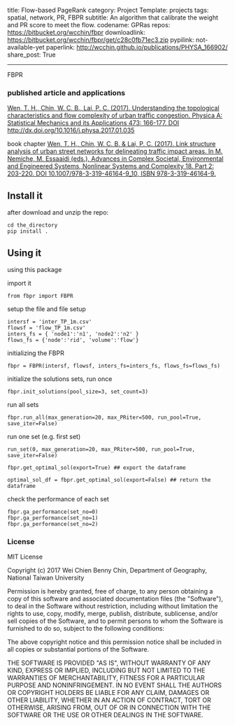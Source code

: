 title: Flow-based PageRank
category: Project
Template: projects
tags: spatial, network, PR, FBPR
subtitle: An algorithm that calibrate the weight and PR score to meet the flow.
codename: GPRas
repos: https://bitbucket.org/wcchin/fbpr
downloadlink: https://bitbucket.org/wcchin/fbpr/get/c28c0fb71ec3.zip
pypilink: not-available-yet
paperlink: http://wcchin.github.io/publications/PHYSA_166902/
share_post: True

---
FBPR

### published article and applications

<a href="http://wcchin.github.io/publications/PHYSA_166902/" target="blank">Wen, T. H., Chin, W. C. B., Lai, P. C. (2017). Understanding the topological characteristics and flow complexity of urban traffic congestion. Physica A: Statistical Mechanics and its Applications 473: 166-177. DOI http://dx.doi.org/10.1016/j.physa.2017.01.035</a>

book chapter
<a href="http://wcchin.github.io/publications/BookChap_ComplexSocietalSystem/" target="blank">Wen, T. H., Chin, W. C. B. & Lai, P. C. (2017). Link structure analysis of urban street networks for delineating traffic impact areas. In M. Nemiche, M. Essaaidi (eds.), Advances in Complex Societal, Environmental and Engineered Systems, Nonlinear Systems and Complexity 18. Part 2: 203-220. DOI 10.1007/978-3-319-46164-9_10, ISBN 978-3-319-46164-9.</a>

## Install it
after download and unzip the repo:

```
cd the_directory
pip install .
```

## Using it
using this package

import it
``` 
from fbpr import FBPR
```

setup the file and file setup
```
intersf = 'inter_TP_1m.csv'
flowsf = 'flow_TP_1m.csv'
inters_fs = { 'node1':'n1', 'node2':'n2' }
flows_fs = {'node':'rid', 'volume':'flow'}
```

initializing the FBPR
```
fbpr = FBPR(intersf, flowsf, inters_fs=inters_fs, flows_fs=flows_fs)
```

initialize the solutions sets, run once
```
fbpr.init_solutions(pool_size=3, set_count=3)
```

run all sets
```
fbpr.run_all(max_generation=20, max_PRiter=500, run_pool=True, save_iter=False)
```

run one set (e.g. first set)
```
run_set(0, max_generation=20, max_PRiter=500, run_pool=True, save_iter=False)
```


```
fbpr.get_optimal_sol(export=True) ## export the dataframe

optimal_sol_df = fbpr.get_optimal_sol(export=False) ## return the dataframe
```


check the performance of each set
```
fbpr.ga_performance(set_no=0)
fbpr.ga_performance(set_no=1)
fbpr.ga_performance(set_no=2)
```

### License

MIT License

Copyright (c) 2017 Wei Chien Benny Chin, Department of Geography, National Taiwan University

Permission is hereby granted, free of charge, to any person obtaining a copy
of this software and associated documentation files (the "Software"), to deal
in the Software without restriction, including without limitation the rights
to use, copy, modify, merge, publish, distribute, sublicense, and/or sell
copies of the Software, and to permit persons to whom the Software is
furnished to do so, subject to the following conditions:

The above copyright notice and this permission notice shall be included in all
copies or substantial portions of the Software.

THE SOFTWARE IS PROVIDED "AS IS", WITHOUT WARRANTY OF ANY KIND, EXPRESS OR
IMPLIED, INCLUDING BUT NOT LIMITED TO THE WARRANTIES OF MERCHANTABILITY,
FITNESS FOR A PARTICULAR PURPOSE AND NONINFRINGEMENT. IN NO EVENT SHALL THE
AUTHORS OR COPYRIGHT HOLDERS BE LIABLE FOR ANY CLAIM, DAMAGES OR OTHER
LIABILITY, WHETHER IN AN ACTION OF CONTRACT, TORT OR OTHERWISE, ARISING FROM,
OUT OF OR IN CONNECTION WITH THE SOFTWARE OR THE USE OR OTHER DEALINGS IN THE
SOFTWARE.
